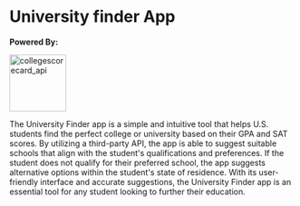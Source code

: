 # University finder App

**Powered By:**

<img width="100" alt="collegescorecard_api" src="https://collegescorecard.ed.gov/img/US-DeptOfEducation-Seal.png">

The University Finder app is a simple and intuitive tool that helps U.S. students find the perfect college or university based on their GPA and SAT scores. By utilizing a third-party API, the app is able to suggest suitable schools that align with the student's qualifications and preferences. If the student does not qualify for their preferred school, the app suggests alternative options within the student's state of residence. With its user-friendly interface and accurate suggestions, the University Finder app is an essential tool for any student looking to further their education.
